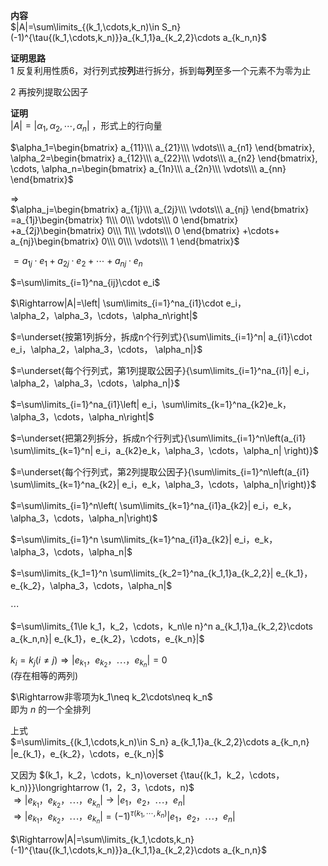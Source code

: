 **内容**  
$|A|=\sum\limits_{(k_1,\cdots,k_n)\in S_n}(-1)^{\tau{(k_1,\cdots,k_n)}}a_{k_1,1}a_{k_2,2}\cdots a_{k_n,n}$  
  
**证明思路**  
1 反复利用性质6，对行列式按**列**进行拆分，拆到每**列**至多一个元素不为零为止  
  
2 再按列提取公因子  
  
**证明**  
$|A|=|\alpha_1,\alpha_2,\cdots,\alpha_n|$ ，形式上的行向量  
  
$\alpha_1=\begin{bmatrix}  
a_{11}\\\ a_{21}\\\ \vdots\\\ a_{n1}  
\end{bmatrix},  
\alpha_2=\begin{bmatrix}  
a_{12}\\\ a_{22}\\\ \vdots\\\ a_{n2}  
\end{bmatrix},  
\cdots,  
\alpha_n=\begin{bmatrix}  
a_{1n}\\\ a_{2n}\\\ \vdots\\\ a_{nn}  
\end{bmatrix}$  
  
$\Rightarrow$  
$\alpha_j=\begin{bmatrix}  
a_{1j}\\\ a_{2j}\\\ \vdots\\\ a_{nj}  
\end{bmatrix}  
=a_{1j}\begin{bmatrix}  
1\\\ 0\\\ \vdots\\\ 0  
\end{bmatrix}  
+a_{2j}\begin{bmatrix}  
0\\\ 1\\\ \vdots\\\ 0  
\end{bmatrix}  
+\cdots+  
a_{nj}\begin{bmatrix}  
0\\\ 0\\\ \vdots\\\ 1  
\end{bmatrix}$  
  
$=a_{1j}\cdot e_1+a_{2j}\cdot e_2+\cdots+a_{nj}\cdot e_n$  
  
$=\sum\limits_{i=1}^na_{ij}\cdot e_i$  
  
$\Rightarrow|A|=\left|  
\sum\limits_{i=1}^na_{i1}\cdot e_i，  
\alpha_2，\alpha_3，\cdots，\alpha_n\right|$  
  
$=\underset{按第1列拆分，拆成n个行列式}{\sum\limits_{i=1}^n|  
a_{i1}\cdot e_i，\alpha_2，\alpha_3，\cdots，  
\alpha_n|}$  
  
$=\underset{每个行列式，第1列提取公因子}{\sum\limits_{i=1}^na_{i1}|  
e_i，\alpha_2，\alpha_3，\cdots，\alpha_n|}$  
  
$=\sum\limits_{i=1}^na_{i1}\left|  
e_i，\sum\limits_{k=1}^na_{k2}e_k，  
\alpha_3，\cdots，\alpha_n\right|$  
  
$=\underset{把第2列拆分，拆成n个行列式}{\sum\limits_{i=1}^n\left(a_{i1}  
\sum\limits_{k=1}^n|  
e_i，a_{k2}e_k，\alpha_3，\cdots，\alpha_n|  
\right)}$  
  
$=\underset{每个行列式，第2列提取公因子}{\sum\limits_{i=1}^n\left(a_{i1}  
\sum\limits_{k=1}^na_{k2}|  
e_i，e_k，\alpha_3，\cdots，\alpha_n|\right)}$  
  
$=\sum\limits_{i=1}^n\left(  
\sum\limits_{k=1}^na_{i1}a_{k2}|  
e_i，e_k，\alpha_3，\cdots，\alpha_n|\right)$  
  
$=\sum\limits_{i=1}^n  
\sum\limits_{k=1}^na_{i1}a_{k2}|  
e_i，e_k，\alpha_3，\cdots，\alpha_n|$  
  
$=\sum\limits_{k_1=1}^n  
\sum\limits_{k_2=1}^na_{k_1,1}a_{k_2,2}|  
e_{k_1}，e_{k_2}，\alpha_3，\cdots，\alpha_n|$  
  
$\cdots$  
  
$=\sum\limits_{1\le k_1，k_2，\cdots，k_n\le n}^n  
a_{k_1,1}a_{k_2,2}\cdots a_{k_n,n}|  
e_{k_1}，e_{k_2}，\cdots，e_{k_n}|$  
  
$k_i=k_j(i\neq j)\Rightarrow  
|e_{k_1}，e_{k_2}，\cdots，e_{k_n}|=0$  
(存在相等的两列)  
  
$\Rightarrow非零项为k_1\neq k_2\cdots\neq k_n$  
即为 $n$ 的一个全排列  
  
上式  
$=\sum\limits_{(k_1,\cdots,k_n)\in S_n}  
a_{k_1,1}a_{k_2,2}\cdots a_{k_n,n}  
|e_{k_1}，e_{k_2}，\cdots，e_{k_n}|$  
  
又因为 $(k_1，k_2，\cdots，k_n)\overset  
{\tau{(k_1，k_2，\cdots，k_n)}}\longrightarrow  
(1，2，3，\cdots，n)$  
$\Rightarrow|e_{k_1}，e_{k_2}，\cdots，e_{k_n}|  
\longrightarrow  
|e_1，e_2，\cdots，e_n|$  
$\Rightarrow|e_{k_1}，e_{k_2}，\cdots，e_{k_n}|  
=(-1)^{\tau{(k_1,\cdots,k_n)}}  
|e_1，e_2，\cdots，e_n|$  
  
$\Rightarrow|A|=\sum\limits_{k_1,\cdots,k_n}(-1)^{\tau{(k_1,\cdots,k_n)}}a_{k_1,1}a_{k_2,2}\cdots a_{k_n,n}$  
